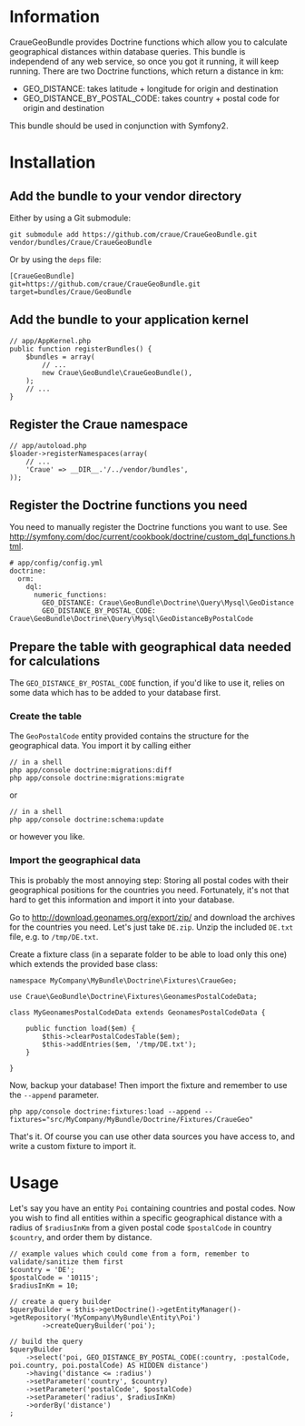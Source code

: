# Information

CraueGeoBundle provides Doctrine functions which allow you to calculate geographical distances within database queries.
This bundle is independend of any web service, so once you got it running, it will keep running.
There are two Doctrine functions, which return a distance in km:

- GEO_DISTANCE: takes latitude + longitude for origin and destination
- GEO_DISTANCE_BY_POSTAL_CODE: takes country + postal code for origin and destination

This bundle should be used in conjunction with Symfony2.

# Installation

## Add the bundle to your vendor directory

Either by using a Git submodule:

	git submodule add https://github.com/craue/CraueGeoBundle.git vendor/bundles/Craue/CraueGeoBundle

Or by using the `deps` file:

	[CraueGeoBundle]
	git=https://github.com/craue/CraueGeoBundle.git
	target=bundles/Craue/GeoBundle

## Add the bundle to your application kernel

	// app/AppKernel.php
	public function registerBundles() {
		$bundles = array(
			// ...
			new Craue\GeoBundle\CraueGeoBundle(),
		);
		// ...
	}

## Register the Craue namespace

	// app/autoload.php
	$loader->registerNamespaces(array(
		// ...
		'Craue' => __DIR__.'/../vendor/bundles',
	));

## Register the Doctrine functions you need

You need to manually register the Doctrine functions you want to use.
See http://symfony.com/doc/current/cookbook/doctrine/custom_dql_functions.html.

	# app/config/config.yml
	doctrine:
	  orm:
	    dql:
	      numeric_functions:
	        GEO_DISTANCE: Craue\GeoBundle\Doctrine\Query\Mysql\GeoDistance
	        GEO_DISTANCE_BY_POSTAL_CODE: Craue\GeoBundle\Doctrine\Query\Mysql\GeoDistanceByPostalCode

## Prepare the table with geographical data needed for calculations

The `GEO_DISTANCE_BY_POSTAL_CODE` function, if you'd like to use it, relies on some data which has to be added to your
database first.

### Create the table

The `GeoPostalCode` entity provided contains the structure for the geographical data. You import it by calling either

	// in a shell
	php app/console doctrine:migrations:diff
	php app/console doctrine:migrations:migrate

or

	// in a shell
	php app/console doctrine:schema:update

or however you like.

### Import the geographical data

This is probably the most annoying step: Storing all postal codes with their geographical positions for the countries
you need. Fortunately, it's not that hard to get this information and import it into your database.

Go to http://download.geonames.org/export/zip/ and download the archives for the countries you need. Let's just take
`DE.zip`. Unzip the included `DE.txt` file, e.g. to `/tmp/DE.txt`.

Create a fixture class (in a separate folder to be able to load only this one) which extends the provided base class:

	namespace MyCompany\MyBundle\Doctrine\Fixtures\CraueGeo;

	use Craue\GeoBundle\Doctrine\Fixtures\GeonamesPostalCodeData;

	class MyGeonamesPostalCodeData extends GeonamesPostalCodeData {

		public function load($em) {
			$this->clearPostalCodesTable($em);
			$this->addEntries($em, '/tmp/DE.txt');
		}

	}

Now, backup your database! Then import the fixture and remember to use the `--append` parameter.

	php app/console doctrine:fixtures:load --append --fixtures="src/MyCompany/MyBundle/Doctrine/Fixtures/CraueGeo"

That's it. Of course you can use other data sources you have access to, and write a custom fixture to import it.

# Usage

Let's say you have an entity `Poi` containing countries and postal codes. Now you wish to find all entities within a
specific geographical distance with a radius of `$radiusInKm` from a given postal code `$postalCode` in country
`$country`, and order them by distance.

	// example values which could come from a form, remember to validate/sanitize them first
	$country = 'DE';
	$postalCode = '10115';
	$radiusInKm = 10;

	// create a query builder
	$queryBuilder = $this->getDoctrine()->getEntityManager()->getRepository('MyCompany\MyBundle\Entity\Poi')
			->createQueryBuilder('poi');

	// build the query
	$queryBuilder
		->select('poi, GEO_DISTANCE_BY_POSTAL_CODE(:country, :postalCode, poi.country, poi.postalCode) AS HIDDEN distance')
		->having('distance <= :radius')
		->setParameter('country', $country)
		->setParameter('postalCode', $postalCode)
		->setParameter('radius', $radiusInKm)
		->orderBy('distance')
	;
